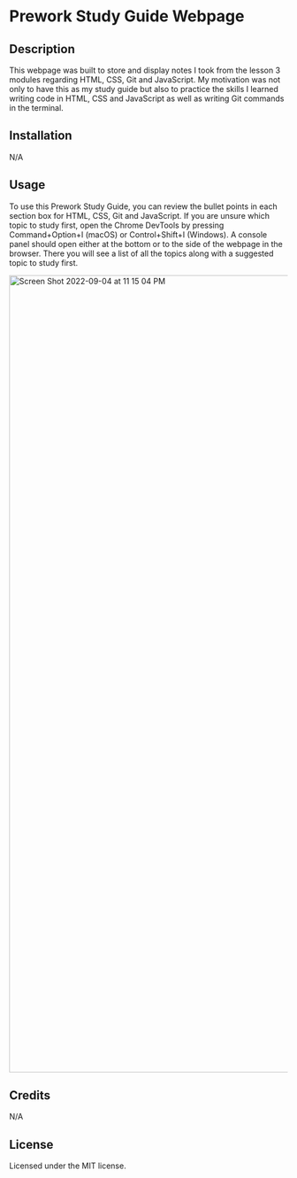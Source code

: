 # Prework Study Guide Webpage

## Description

This webpage was built to store and display notes I took from the lesson 3 modules regarding HTML, CSS, Git and JavaScript. My motivation was not only to have this as my study guide but also to practice the skills I learned writing code in HTML, CSS and JavaScript as well as writing Git commands in the terminal.

## Installation

N/A

## Usage

To use this Prework Study Guide, you can review the bullet points in each section box for HTML, CSS, Git and JavaScript. If you are unsure which topic to study first, open the Chrome DevTools by pressing Command+Option+I (macOS) or Control+Shift+I (Windows). A console panel should open either at the bottom or to the side of the webpage in the browser. There you will see a list of all the topics along with a suggested topic to study first.

<img width="1440" alt="Screen Shot 2022-09-04 at 11 15 04 PM" src="https://user-images.githubusercontent.com/110158368/188323146-8f9df150-696c-4635-823a-d6d501d9b5a6.png">

## Credits

N/A

## License

Licensed under the MIT license.